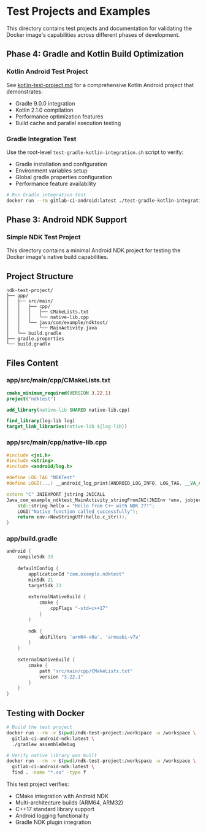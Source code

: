 # Test Projects and Examples

This directory contains test projects and documentation for validating the Docker image's capabilities across different phases of development.

## Phase 4: Gradle and Kotlin Build Optimization

### Kotlin Android Test Project
See [kotlin-test-project.md](kotlin-test-project.md) for a comprehensive Kotlin Android project that demonstrates:
- Gradle 9.0.0 integration
- Kotlin 2.1.0 compilation
- Performance optimization features
- Build cache and parallel execution testing

### Gradle Integration Test
Use the root-level `test-gradle-kotlin-integration.sh` script to verify:
- Gradle installation and configuration
- Environment variables setup
- Global gradle.properties configuration
- Performance feature availability

```bash
# Run Gradle integration test
docker run --rm gitlab-ci-android:latest ./test-gradle-kotlin-integration.sh
```

## Phase 3: Android NDK Support

### Simple NDK Test Project

This directory contains a minimal Android NDK project for testing the Docker image's native build capabilities.

## Project Structure

```
ndk-test-project/
├── app/
│   ├── src/main/
│   │   ├── cpp/
│   │   │   ├── CMakeLists.txt
│   │   │   └── native-lib.cpp
│   │   └── java/com/example/ndktest/
│   │       └── MainActivity.java
│   └── build.gradle
├── gradle.properties
└── build.gradle
```

## Files Content

### app/src/main/cpp/CMakeLists.txt
```cmake
cmake_minimum_required(VERSION 3.22.1)
project("ndktest")

add_library(native-lib SHARED native-lib.cpp)

find_library(log-lib log)
target_link_libraries(native-lib ${log-lib})
```

### app/src/main/cpp/native-lib.cpp
```cpp
#include <jni.h>
#include <string>
#include <android/log.h>

#define LOG_TAG "NDKTest"
#define LOGI(...) __android_log_print(ANDROID_LOG_INFO, LOG_TAG, __VA_ARGS__)

extern "C" JNIEXPORT jstring JNICALL
Java_com_example_ndktest_MainActivity_stringFromJNI(JNIEnv *env, jobject /* this */) {
    std::string hello = "Hello from C++ with NDK 27!";
    LOGI("Native function called successfully");
    return env->NewStringUTF(hello.c_str());
}
```

### app/build.gradle
```gradle
android {
    compileSdk 33
    
    defaultConfig {
        applicationId "com.example.ndktest"
        minSdk 21
        targetSdk 33
        
        externalNativeBuild {
            cmake {
                cppFlags "-std=c++17"
            }
        }
        
        ndk {
            abiFilters 'arm64-v8a', 'armeabi-v7a'
        }
    }
    
    externalNativeBuild {
        cmake {
            path "src/main/cpp/CMakeLists.txt"
            version "3.22.1"
        }
    }
}
```

## Testing with Docker

```bash
# Build the test project
docker run --rm -v $(pwd)/ndk-test-project:/workspace -w /workspace \
  gitlab-ci-android-ndk:latest \
  ./gradlew assembleDebug

# Verify native library was built
docker run --rm -v $(pwd)/ndk-test-project:/workspace -w /workspace \
  gitlab-ci-android-ndk:latest \
  find . -name "*.so" -type f
```

This test project verifies:
- CMake integration with Android NDK
- Multi-architecture builds (ARM64, ARM32)
- C++17 standard library support
- Android logging functionality
- Gradle NDK plugin integration